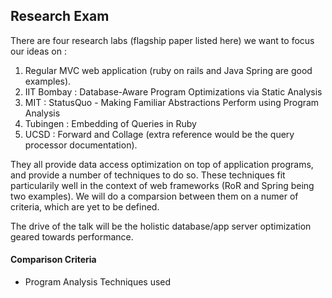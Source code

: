## Research Exam

There are four research labs (flagship paper listed here) we want to focus our ideas on :

 1. Regular MVC web application (ruby on rails and Java Spring are good examples).
 1. IIT Bombay : Database-Aware Program Optimizations via Static Analysis
 2. MIT : StatusQuo - Making Familiar Abstractions Perform using Program Analysis
 3. Tubingen : Embedding of Queries in Ruby
 4. UCSD : Forward and Collage (extra reference would be the query processor documentation). 

They all provide data access optimization on top of application programs, and provide a number of techniques to do so. These techniques fit particularily well in the context of web frameworks (RoR and Spring being two examples). We will do a comparsion between them on a numer of criteria, which are yet to be defined.

The drive of the talk will be the holistic database/app server optimization geared towards performance.

#### Comparison Criteria

 - Program Analysis Techniques used 